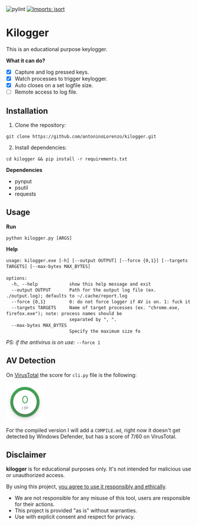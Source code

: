 ![pylint](https://img.shields.io/badge/PyLint-9.89-yellow?logo=python&logoColor=white)
[![Imports: isort](https://img.shields.io/badge/%20imports-isort-%231674b1?style=flat&labelColor=ef8336)](https://pycqa.github.io/isort/)

# Kilogger
This is an educational purpose keylogger.

**What it can do?**
- [x] Capture and log pressed keys.
- [x] Watch processes to trigger keylogger.
- [x] Auto closes on a set logfile size.
- [ ] Remote access to log file.

## Installation
1. Clone the repository:
```
git clone https://github.com/antoninoLorenzo/kilogger.git
```

2. Install dependencies:
```
cd kilogger && pip install -r requirements.txt
```

**Dependencies**
- pynput
- psutil
- requests

## Usage
**Run**
```
python kilogger.py [ARGS]
```

**Help**
```
usage: kilogger.exe [-h] [--output OUTPUT] [--force {0,1}] [--targets TARGETS] [--max-bytes MAX_BYTES]

options:
  -h, --help            show this help message and exit
  --output OUTPUT       Path for the output log file (ex. ./output.log); defaults to ~/.cache/report.log
  --force {0,1}         0: do not force logger if AV is on. 1: fuck it
  --targets TARGETS     Name of target processes (ex. "chrome.exe, firefox.exe"); note: process names should be
                        separated by ", ".
  --max-bytes MAX_BYTES
                        Specify the maximum size fo
```

*PS: if the antivirus is on use:* `--force 1`

## AV Detection
On [VirusTotal](https://www.virustotal.com/gui/home/upload) the score for `cli.py` file is the following:

<img src="./static/virus_total_score.PNG" style="width:102px;height:102px"/>

For the compiled version I will add a `COMPILE.md`, right now it doesn't get detected by Windows Defender, but has a score of 7/60 on VirusTotal.

## Disclaimer
**kilogger** is for educational purposes only. It's not intended for malicious use or unauthorized access. 

By using this project, <u>you agree to use it responsibly and ethically</u>.
- We are not responsible for any misuse of this tool, users are responsible for their actions. 
- This project is provided "as is" without warranties. 
- Use with explicit consent and respect for privacy.
